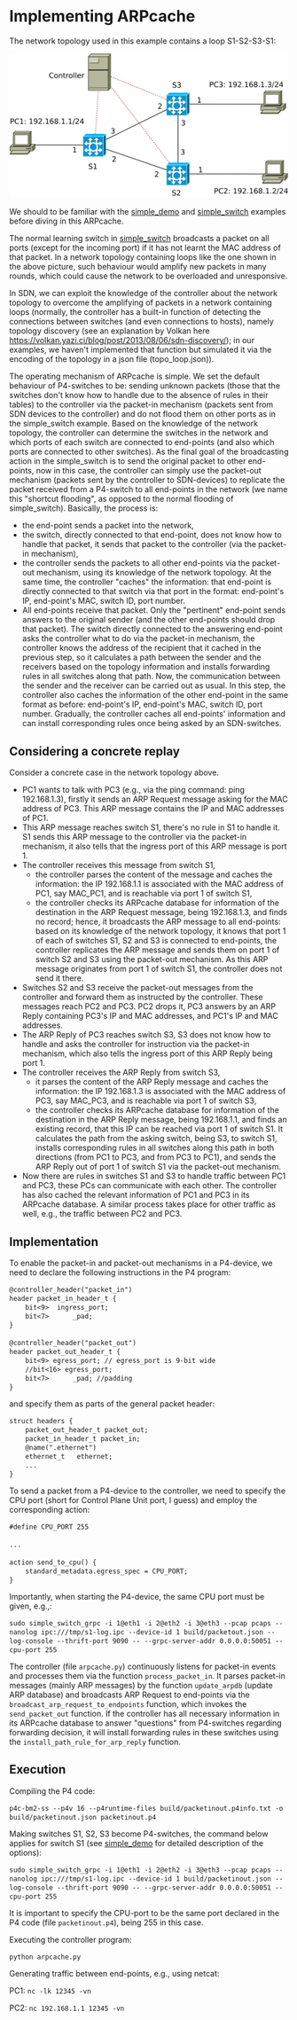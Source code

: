 # Implementing ARPcache

The network topology used in this example contains a loop S1-S2-S3-S1:

![network topology](topo.svg)

We should to be familiar with the [simple\_demo](../simple_demo) and [simple\_switch](../simple_switch) examples before diving in this ARPcache.

The normal learning switch in [simple\_switch](../simple_switch) broadcasts a packet on all ports (except for the incoming port) if it has not learnt the MAC address of that packet. In a network topology containing loops like the one shown in the above picture, such behaviour would amplify new packets in many rounds, which could cause the network to be overloaded and unresponsive. 

In SDN, we can exploit the knowledge of the controller about the network topology to overcome the amplifying of packets in a network containing loops (normally, the controller has a built-in function of detecting the connections between switches (and even connections to hosts), namely topology discovery (see an explanation by Volkan here https://volkan.yazi.ci/blog/post/2013/08/06/sdn-discovery/); in our examples, we haven't implemented that function but simulated it via the encoding of the topology in a json file (topo\_loop.json)). 

The operating mechanism of ARPcache is simple. We set the default behaviour of P4-switches to be: sending unknown packets (those that the switches don't know how to handle due to the absence of rules in their tables) to the controller via the packet-in mechanism (packets sent from SDN devices to the controller) and do not flood them on other ports as in the simple\_switch example. Based on the knowledge of the network topology, the controller can determine the switches in the network and which ports of each switch are connected to end-points (and also which ports are connected to other switches). As the final goal of the broadcasting action in the simple\_switch is to send the original packet to other end-points, now in this case, the controller can simply use the packet-out mechanism (packets sent by the controller to SDN-devices) to replicate the packet received from a P4-switch to all end-points in the network (we name this "shortcut flooding", as opposed to the normal flooding of simple\_switch). Basically, the process is:
+ the end-point sends a packet into the network,
+ the switch, directly connected to that end-point, does not know how to handle that packet, it sends that packet to the controller (via the packet-in mechanism),
+ the controller sends the packets to all other end-points via the packet-out mechanism, using its knowledge of the network topology. At the same time, the controller "caches" the information: that end-point is directly connected to that switch via that port in the format: end-point's IP, end-point's MAC, switch ID, port number.
+ All end-points receive that packet. Only the "pertinent" end-point sends answers to the original sender (and the other end-points should drop that packet). The switch directly connected to the answering end-point asks the controller what to do via the packet-in mechanism, the controller knows the address of the recipient that it cached in the previous step, so it calculates a path between the sender and the receivers based on the topology information and installs forwarding rules in all switches along that path. Now, the communication between the sender and the receiver can be carried out as usual. In this step, the controller also caches the information of the other end-point in the same format as before: end-point's IP, end-point's MAC, switch ID, port number. Gradually, the controller caches all end-points' information and can install corresponding rules once being asked by an SDN-switches.

## Considering a concrete replay

Consider a concrete case in the network topology above.
+ PC1 wants to talk with PC3 (e.g., via the ping command: ping 192.168.1.3), firstly it sends an ARP Request message asking for the MAC address of PC3. This ARP message contains the IP and MAC addresses of PC1.
+ This ARP message reaches switch S1, there's no rule in S1 to handle it. S1 sends this ARP message to the controller via the packet-in mechanism, it also tells that the ingress port of this ARP message is port 1.
+ The controller receives this message from switch S1,
  + the controller parses the content of the message and caches the information: the IP 192.168.1.1 is associated with the MAC address of PC1, say MAC\_PC1, and is reachable via port 1 of switch S1,
  + the controller checks its ARPcache database for information of the destination in the ARP Request message, being 192.168.1.3, and finds no record; hence, it broadcasts the ARP message to all end-points: based on its knowledge of the network topology, it knows that port 1 of each of switches S1, S2 and S3 is connected to end-points, the controller replicates the ARP message and sends them on port 1 of switch S2 and S3 using the packet-out mechanism. As this ARP message originates from port 1 of switch S1, the controller does not send it there.
+ Switches S2 and S3 receive the packet-out messages from the controller and forward them as instructed by the controller. These messages reach PC2 and PC3. PC2 drops it, PC3 answers by an ARP Reply containing PC3's IP and MAC addresses, and PC1's IP and MAC addresses.
+ The ARP Reply of PC3 reaches switch S3, S3 does not know how to handle and asks the controller for instruction via the packet-in mechanism, which also tells the ingress port of this ARP Reply being port 1.
+ The controller receives the ARP Reply from switch S3,
  + it parses the content of the ARP Reply message and caches the information: the IP 192.168.1.3 is associated with the MAC address of PC3, say MAC\_PC3, and is reachable via port 1 of switch S3,
  + the controller checks its ARPcache database for information of the destination in the ARP Reply message, being 192.168.1.1, and finds an existing record, that this IP can be reached via port 1 of switch S1. It calculates the path from the asking switch, being S3, to switch S1, installs corresponding rules in all switches along this path in both directions (from PC1 to PC3, and from PC3 to PC1), and sends the ARP Reply out of port 1 of switch S1 via the packet-out mechanism.
+ Now there are rules in switches S1 and S3 to handle traffic between PC1 and PC3, these PCs can communicate with each other. The controller has also cached the relevant information of PC1 and PC3 in its ARPcache database. A similar process takes place for other traffic as well, e.g., the traffic between PC2 and PC3.

## Implementation

To enable the packet-in and packet-out mechanisms in a P4-device, we need to declare the following instructions in the P4 program:
```
@controller_header("packet_in")
header packet_in_header_t {
    bit<9>  ingress_port;
    bit<7>      _pad;
}

@controller_header("packet_out")
header packet_out_header_t {
    bit<9> egress_port; // egress_port is 9-bit wide
    //bit<16> egress_port;
    bit<7>      _pad; //padding
}
```
and specify them as parts of the general packet header:
```
struct headers {
    packet_out_header_t packet_out;
    packet_in_header_t packet_in;
    @name(".ethernet")
    ethernet_t   ethernet;
    ...
}
```
To send a packet from a P4-device to the controller, we need to specify the CPU port (short for Control Plane Unit port, I guess) and employ the corresponding action:
```
#define CPU_PORT 255

...

action send_to_cpu() {
    standard_metadata.egress_spec = CPU_PORT;
}
```
Importantly, when starting the P4-device, the same CPU port must be given, e.g.,:
```
sudo simple_switch_grpc -i 1@eth1 -i 2@eth2 -i 3@eth3 --pcap pcaps --nanolog ipc:///tmp/s1-log.ipc --device-id 1 build/packetout.json --log-console --thrift-port 9090 -- --grpc-server-addr 0.0.0.0:50051 --cpu-port 255
```

The controller (file `arpcache.py`) continuously listens for packet-in events and processes them via the function `process_packet_in`. It parses packet-in messages (mainly ARP messages) by the function `update_arpdb` (update ARP database) and broadcasts ARP Request to end-points via the `broadcast_arp_request_to_endpoints` function, which invokes the `send_packet_out` function. If the controller has all necessary information in its ARPcache database to answer "questions" from P4-switches regarding forwarding decision, it will install forwarding rules in these switches using the `install_path_rule_for_arp_reply` function.

## Execution

Compiling the P4 code:
```
p4c-bm2-ss --p4v 16 --p4runtime-files build/packetinout.p4info.txt -o build/packetinout.json packetinout.p4
```

Making switches S1, S2, S3 become P4-switches, the command below applies for switch S1 (see [simple\_demo](../simple_demo) for detailed description of the options): 
```
sudo simple_switch_grpc -i 1@eth1 -i 2@eth2 -i 3@eth3 --pcap pcaps --nanolog ipc:///tmp/s1-log.ipc --device-id 1 build/packetinout.json --log-console --thrift-port 9090 -- --grpc-server-addr 0.0.0.0:50051 --cpu-port 255
```
It is important to specify the CPU-port to be the same port declared in the P4 code (file `packetinout.p4`), being 255 in this case.

Executing the controller program:
```
python arpcache.py
```

Generating traffic between end-points, e.g., using netcat:

PC1: `nc -lk 12345 -vn`

PC2: `nc 192.168.1.1 12345 -vn`
